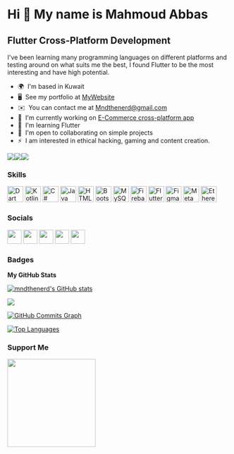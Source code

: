 Hi 👋 My name is Mahmoud Abbas
==============================

Flutter Cross-Platform Development
----------------------------------

I've been learning many programming languages on different platforms and testing around on what suits me the best, I found Flutter to be the most interesting and have high potential.

* 🌍  I'm based in Kuwait
* 🖥️  See my portfolio at [MyWebsite](http://www.mndthenerd.com)
* ✉️  You can contact me at [Mndthenerd@gmail.com](mailto:Mndthenerd@gmail.com)
* 🚀  I'm currently working on [E-Commerce cross-platform app](http://github.com/MndTheNerd)
* 🧠  I'm learning Flutter
* 🤝  I'm open to collaborating on simple projects
* ⚡  I am interested in ethical hacking, gaming and content creation.

<a href="https://www.twitter.com/mndthenerd" target="_blank" rel="noreferrer"><img
src="https://img.shields.io/twitter/follow/mndthenerd?logo=twitter&style=for-the-badge&color=3382ed&labelColor=1c1917"
/></a><a href="https://www.github.com/mndthenerd" target="_blank" rel="noreferrer"><img
src="https://img.shields.io/github/followers/mndthenerd?logo=github&style=for-the-badge&color=3382ed&labelColor=1c1917" /></a><a href="https://www.twitch.tv/mndthenerd" target="_blank" rel="noreferrer"><img
src="https://img.shields.io/twitch/status/mndthenerd?logo=twitchsx&style=for-the-badge&color=3382ed&labelColor=1c1917&label=TWITCH+STATUS" /></a>

### Skills

<p align="left">
<a href="https://dart.dev/" target="_blank" rel="noreferrer"><img src="https://raw.githubusercontent.com/danielcranney/readme-generator/main/public/icons/skills/dart-colored.svg" width="36" height="36" alt="Dart" /></a>
<a href="https://kotlinlang.org/" target="_blank" rel="noreferrer"><img src="https://gist.githubusercontent.com/Dhina17/580adb1a05113ea4e7dc4fb346a657dc/raw/7c6ac7a7e0ebdd2886340a1ffbb2cc31e2d20a30/kotlin-colored.svg" width="36" height="36" alt="Kotlin" /></a>
<a href="https://docs.microsoft.com/en-us/dotnet/csharp/" target="_blank" rel="noreferrer"><img src="https://raw.githubusercontent.com/danielcranney/readme-generator/main/public/icons/skills/csharp-colored.svg" width="36" height="36" alt="C#" /></a>
<a href="https://www.oracle.com/java/" target="_blank" rel="noreferrer"><img src="https://raw.githubusercontent.com/danielcranney/readme-generator/main/public/icons/skills/java-colored.svg" width="36" height="36" alt="Java" /></a>
<a href="https://developer.mozilla.org/en-US/docs/Glossary/HTML5" target="_blank" rel="noreferrer"><img src="https://raw.githubusercontent.com/danielcranney/readme-generator/main/public/icons/skills/html5-colored.svg" width="36" height="36" alt="HTML5" /></a>
<a href="https://getbootstrap.com/" target="_blank" rel="noreferrer"><img src="https://raw.githubusercontent.com/danielcranney/readme-generator/main/public/icons/skills/bootstrap-colored.svg" width="36" height="36" alt="Bootstrap" /></a>
<a href="https://www.mysql.com/" target="_blank" rel="noreferrer"><img src="https://raw.githubusercontent.com/danielcranney/readme-generator/main/public/icons/skills/mysql-colored.svg" width="36" height="36" alt="MySQL" /></a>
<a href="https://firebase.google.com/" target="_blank" rel="noreferrer"><img src="https://raw.githubusercontent.com/danielcranney/readme-generator/main/public/icons/skills/firebase-colored.svg" width="36" height="36" alt="Firebase" /></a>
<a href="https://flutter.dev/" target="_blank" rel="noreferrer"><img src="https://raw.githubusercontent.com/danielcranney/readme-generator/main/public/icons/skills/flutter-colored.svg" width="36" height="36" alt="Flutter" /></a>
<a href="https://www.figma.com/" target="_blank" rel="noreferrer"><img src="https://raw.githubusercontent.com/danielcranney/readme-generator/main/public/icons/skills/figma-colored.svg" width="36" height="36" alt="Figma" /></a>
<a href="https://metamask.io/" target="_blank" rel="noreferrer"><img src="https://raw.githubusercontent.com/danielcranney/readme-generator/main/public/icons/skills/metamask-colored.svg" width="36" height="36" alt="MetaMask" /></a>
<a href="https://ethereum.org/en/" target="_blank" rel="noreferrer"><img src="https://raw.githubusercontent.com/danielcranney/readme-generator/main/public/icons/skills/ethereum-colored.svg" width="36" height="36" alt="Ethereum" /></a>
</p>


### Socials

<p align="left"> <a href="https://www.github.com/mndthenerd" target="_blank" rel="noreferrer"><img src="https://raw.githubusercontent.com/danielcranney/readme-generator/main/public/icons/socials/github.svg" width="32" height="32" /></a> <a href="http://www.instagram.com/mndthenerd" target="_blank" rel="noreferrer"><img src="https://raw.githubusercontent.com/danielcranney/readme-generator/main/public/icons/socials/instagram.svg" width="32" height="32" /></a> <a href="https://www.twitter.com/mndthenerd" target="_blank" rel="noreferrer"><img src="https://raw.githubusercontent.com/danielcranney/readme-generator/main/public/icons/socials/twitter.svg" width="32" height="32" /></a> <a href="https://www.youtube.com/c/mndthenerd" target="_blank" rel="noreferrer"><img src="https://raw.githubusercontent.com/danielcranney/readme-generator/main/public/icons/socials/youtube.svg" width="32" height="32" /></a> <a href="https://www.twitch.tv/mndthenerd" target="_blank" rel="noreferrer"><img src="https://raw.githubusercontent.com/danielcranney/readme-generator/main/public/icons/socials/twitch.svg" width="32" height="32" /></a></p>

### Badges

<b>My GitHub Stats</b>

<a href="http://www.github.com/mndthenerd"><img src="https://github-readme-stats.vercel.app/api?username=mndthenerd&show_icons=true&hide=&count_private=true&title_color=3382ed&text_color=ffffff&icon_color=3382ed&bg_color=1c1917&hide_border=true&show_icons=true" alt="mndthenerd's GitHub stats" /></a>

<a href="http://www.github.com/mndthenerd"><img src="https://github-readme-streak-stats.herokuapp.com/?user=mndthenerd&stroke=ffffff&background=1c1917&ring=3382ed&fire=3382ed&currStreakNum=ffffff&currStreakLabel=3382ed&sideNums=ffffff&sideLabels=ffffff&dates=ffffff&hide_border=true" /></a>

<a href="http://www.github.com/mndthenerd"><img src="https://activity-graph.herokuapp.com/graph?username=mndthenerd&bg_color=1c1917&color=ffffff&line=3382ed&point=ffffff&area_color=1c1917&area=true&hide_border=true&custom_title=GitHub%20Commits%20Graph" alt="GitHub Commits Graph" /></a>

<a href="https://github.com/mndthenerd" align="left"><img src="https://github-readme-stats.vercel.app/api/top-langs/?username=mndthenerd&langs_count=10&title_color=3382ed&text_color=ffffff&icon_color=3382ed&bg_color=1c1917&hide_border=true&locale=en&custom_title=Top%20%Languages" alt="Top Languages" /></a>

### Support Me

<a href="https://www.buymeacoffee.com/mndthenerd"><img src="https://cdn.buymeacoffee.com/buttons/v2/default-yellow.png" width="200" /></a>
